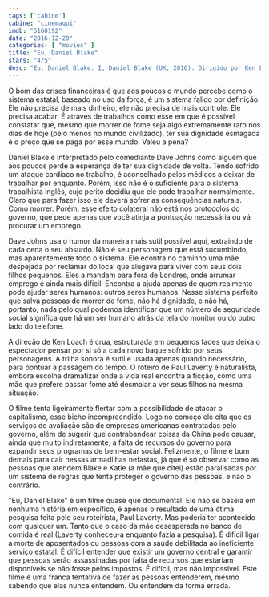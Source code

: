 ```yaml
---
tags: ['cabine']
cabine: "cinemaqui"
imdb: "5168192"
date: "2016-12-20"
categories: [ "movies" ]
title: "Eu, Daniel Blake"
stars: "4/5"
desc: "Eu, Daniel Blake. I, Daniel Blake (UK, 2016). Dirigido por Ken Loach. Escrito por Paul Laverty. Com Dave Johns (Daniel), Hayley Squires (Katie), Sharon Percy (Sheila), Briana Shann (Daisy), Dylan McKiernan (Dylan), Natalie Ann Jamieson (Employment Support Allowance Assessor), Jane Birch (Librarian), Mark Burns (Job seeker), Stephen Clegg (Job Centre Floor Manager)."
---
```

O bom das crises financeiras é que aos poucos o mundo percebe como o sistema estatal, baseado no uso da força, é um sistema falido por definição. Ele não precisa de mais dinheiro, ele não precisa de mais controle. Ele precisa acabar. É através de trabalhos como esse em que é possível constatar que, mesmo que morrer de fome seja algo extremamente raro nos dias de hoje (pelo menos no mundo civilizado), ter sua dignidade esmagada é o preço que se paga por esse mundo. Valeu a pena?

Daniel Blake é interpretado pelo comediante Dave Johns como alguém que aos poucos perde a esperança de ter sua dignidade de volta. Tendo sofrido um ataque cardíaco no trabalho, é aconselhado pelos médicos a deixar de trabalhar por enquanto. Porém, isso não é o suficiente para o sistema trabalhista inglês, cujo perito decidiu que ele pode trabalhar normalmente. Claro que para fazer isso ele deverá sofrer as consequências naturais. Como morrer. Porém, esse efeito colateral não está nos protocolos do governo, que pede apenas que você atinja a pontuação necessária ou vá procurar um emprego.

Dave Johns usa o humor da maneira mais sutil possível aqui, extraindo de cada cena o seu absurdo. Não é seu personagem que está sucumbindo, mas aparentemente todo o sistema. Ele econtra no caminho uma mãe despejada por reclamar do local que alugava para viver com seus dois filhos pequenos. Eles a mandam para fora de Londres, onde arrumar emprego é ainda mais difícil. Encontra a ajuda apenas de quem realmente pode ajudar seres humanos: outros seres humanos. Nesse sistema perfeito que salva pessoas de morrer de fome, não há dignidade, e não há, portanto, nada pelo qual podemos identificar que um número de seguridade social significa que há um ser humano atrás da tela do monitor ou do outro lado do telefone.

A direção de Ken Loach é crua, estruturada em pequenos fades que deixa o espectador pensar por si só a cada novo baque sofrido por seus personagens. A trilha sonora é sutil e usada apenas quando necessário, para pontuar a passagem do tempo. O roteiro de Paul Laverty é naturalista, embora escolha dramatizar onde a vida real encontra a ficção, como uma mãe que prefere passar fome até desmaiar a ver seus filhos na mesma situação.

O filme tenta ligeiramente flertar com a possibilidade de atacar o capitalismo, esse bicho incompreendido. Logo no começo ele cita que os serviços de avaliação são de empresas americanas contratadas pelo governo, além de sugerir que contrabandear coisas da China pode causar, ainda que muito indiretamente, a falta de recursos do governo para expandir seus programas de bem-estar social. Felizmente, o filme é bom demais para cair nessas armadilhas nefastas, já que é só observar como as pessoas que atendem Blake e Katie (a mãe que citei) estão paralisadas por um sistema de regras que tenta proteger o governo das pessoas, e não o contrário.

"Eu, Daniel Blake" é um filme quase que documental. Ele não se baseia em nenhuma história em específico, é apenas o resultado de uma ótima pesquisa feita pelo seu roteirista, Paul Laverty. Mas poderia ter acontecido com qualquer um. Tanto que o caso da mãe desesperada no banco de comida é real (Laverty conheceu-a enquanto fazia a pesquisa). É difícil ligar a morte de aposentados ou pessoas com a saúde debilitada ao ineficiente serviço estatal. É difícil entender que existir um governo central é garantir que pessoas serão assassinadas por falta de recursos que estariam disponíveis se não fosse pelos impostos. É difícil, mas não impossível. Este filme é uma franca tentativa de fazer as pessoas entenderem, mesmo sabendo que elas nunca entendem. Ou entendem da forma errada.
